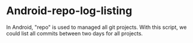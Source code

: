 Android-repo-log-listing
========================

In Android, "repo" is used to managed all git projects. With this script, we could list all commits between two days for all projects.
